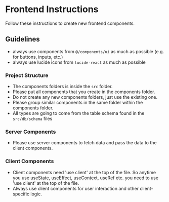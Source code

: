 # Frontend Instructions

Follow these instructions to create new frontend components.

## Guidelines

- always use components from `@/components/ui` as much as possible (e.g. for buttons, inputs, etc.)
- always use lucide icons from `lucide-react` as much as possible

### Project Structure

- The components folders is inside the `src` folder.
- Please put all components that you create in the components folder.
- Do not create any new components folders, just use the existing one.
- Please group similar components in the same folder within the components folder.
- All types are going to come from the table schema found in the `src/db/schema` files

### Server Components

- Please use server components to fetch data and pass the data to the client components.

### Client Components

- Client components need 'use client' at the top of the file. So anytime you use useState, useEffect, useContext, useRef etc. you need to use 'use client' at the top of the file.
- Always use client components for user interaction and other client-specific logic.
